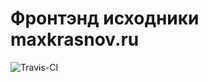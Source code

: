 # Фронтэнд исходники maxkrasnov.ru

![Travis-CI](https://travis-ci.org/maxkrasnov/ru.maxkrasnov-front.svg?branch=master)
